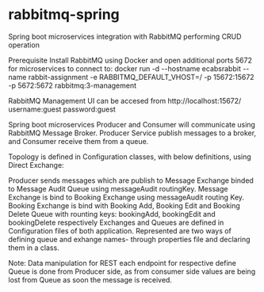 # rabbitmq-spring
Spring boot microservices integration with RabbitMQ performing CRUD operation

Prerequisite Install RabbitMQ using Docker and open additional ports 5672 for microservices to connect to: docker run -d --hostname ecabsrabbit --name rabbit-assignment -e RABBITMQ_DEFAULT_VHOST=/ -p 15672:15672 -p 5672:5672 rabbitmq:3-management

RabbitMQ Management UI can be accesed from http://localhost:15672/ username:guest password:guest

Spring boot microservices Producer and Consumer will communicate using RabbitMQ Message Broker. Producer Service publish messages to a broker, and Consumer receive them from a queue.

Topology is defined in Configuration classes, with below definitions, using Direct Exchange:

Producer sends messages which are publish to Message Exchange binded to Message Audit Queue using messageAudit routingKey. Message Exchange is bind to Booking Exchange using messageAudit routing Key. Booking Exchange is bind with Booking Add, Booking Edit and Booking Delete Queue with rounting keys: bookingAdd, bookingEdit and bookingDelete respectively Exchanges and Queues are defined in Configuration files of both application. Represented are two ways of defining queue and exhange names- through properties file and declaring them in a class.

Note: Data manipulation for REST each endpoint for respective define Queue is done from Producer side, as from consumer side values are being lost from Queue as soon the message is received.

